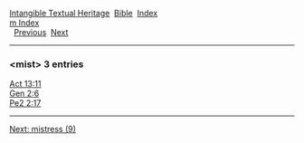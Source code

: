 [Intangible Textual Heritage](../../index)  [Bible](../index) 
[Index](index)   
[m Index](_m_)  
  [Previous](c07489)  [Next](c07491) 

------------------------------------------------------------------------

### &lt;mist&gt; 3 entries

[Act 13:11](../kjv/act013.htm#011)  
[Gen 2:6](../kjv/gen002.htm#006)  
[Pe2 2:17](../kjv/pe2002.htm#017)  

------------------------------------------------------------------------

[Next: mistress (9)](c07491)
